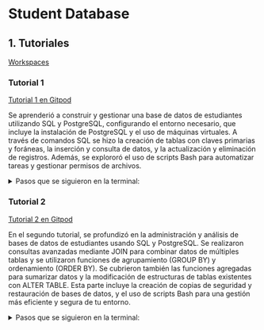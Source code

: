 # Student Database

## 1. Tutoriales
[Workspaces](https://gitpod.io/workspaces)

### Tutorial 1
[Tutorial 1 en Gitpod](https://laboratoria-learnsqlbyb-157dmfm7f9w.ws-us115.gitpod.io/)
<p>Se aprenderió a construir y gestionar una base de datos de estudiantes utilizando SQL y PostgreSQL, configurando el entorno
necesario, que incluye la instalación de PostgreSQL y el uso de máquinas virtuales. A través de comandos SQL se hizo la 
creación de tablas con claves primarias y foráneas, la inserción y consulta de datos, y la actualización y eliminación de 
registros. Además, se explororó el uso de scripts Bash para automatizar tareas y gestionar permisos de archivos.
</p>
<details><summary>Pasos que se siguieron en la terminal:</summary><p>

#### Paso 1

   `echo sql Hello`

#### Paso 2

   `touch insert_data.sh`

#### Paso 3

   `chmod +x insert_data.sh`

#### Paso 4

   `./insert_data.sh`
    
#### Paso 5

   `declare -p IFS`  
      
#### Paso 6

   `cp courses.csv courses_test.csv`  
    
#### Paso 7

   `./insert_data.sh`  
    
#### Paso 8

   `psql --username=freecodecamp --dbname=postgres`  
    
#### Paso 9

   `psql --username=freecodecamp --dbname=students`  
    
#### Paso 10

   `cp students.csv students_test.csv`  
    
#### Paso 11

   `./insert_data.sh`  
    
#### Paso 12

   `ls`  
    
#### Paso 13

   `rm students_test.csv`  
    
#### Paso 14

   `rm courses_test.csv`  
    
#### Paso 15

   `ls`  
    
#### Paso 16

   `pg_dump --help`  
    
#### Paso 17

   `pg_dump --clean --create --inserts --username=freecodecamp students > students.sql`  

</p></details>

### Tutorial 2
[Tutorial 2 en Gitpod](https://laboratoria-learnsqlbyb-ovydaek8ozl.ws-us115.gitpod.io/)
<p>En el segundo tutorial, se profundizó en la administración y análisis
de bases de datos de estudiantes usando SQL y PostgreSQL. Se
realizaron consultas avanzadas mediante JOIN para combinar datos de múltiples
tablas y se utilizaron funciones de agrupamiento (GROUP BY) y ordenamiento
(ORDER BY). Se cubrieron también las funciones agregadas para sumarizar
datos y la modificación de estructuras de tablas existentes con ALTER TABLE.
Esta parte incluye la creación de copias de seguridad y restauración
de bases de datos, y el uso de scripts Bash para una gestión más
eficiente y segura de tu entorno.
</p>
<details><summary>Pasos que se siguieron en la terminal:</summary><p>

#### Paso 1

   `echo sql Hello`

#### Paso 2

   `psql -U postgres < students.sql`

#### Paso 3

   `\c`

#### Paso 4

   `touch student_info.sh`
    
#### Paso 5

   `chmod +x student_info.sh`  
      
#### Paso 6

   `./student_info.sh`  
     

</p></details>













